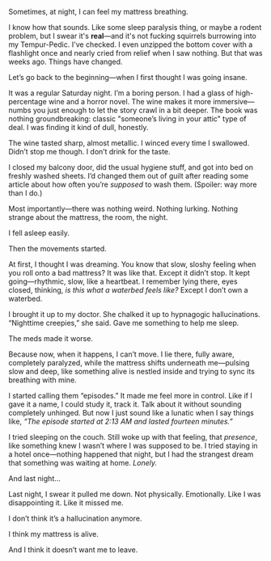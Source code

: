 
Sometimes, at night, I can feel my mattress breathing.

I know how that sounds. Like some sleep paralysis thing, or maybe a rodent problem, but I swear it's **real**—and it's not fucking squirrels burrowing into my Tempur-Pedic. I've checked. I even unzipped the bottom cover with a flashlight once and nearly cried from relief when I saw nothing. But that was weeks ago. Things have changed.

Let’s go back to the beginning—when I first thought I was going insane.

It was a regular Saturday night. I’m a boring person. I had a glass of high-percentage wine and a horror novel. The wine makes it more immersive—numbs you just enough to let the story crawl in a bit deeper. The book was nothing groundbreaking: classic "someone’s living in your attic" type of deal. I was finding it kind of dull, honestly.

The wine tasted sharp, almost metallic. I winced every time I swallowed. Didn’t stop me though. I don’t drink for the taste.

I closed my balcony door, did the usual hygiene stuff, and got into bed on freshly washed sheets. I’d changed them out of guilt after reading some article about how often you’re *supposed* to wash them. (Spoiler: way more than I do.)

Most importantly—there was nothing weird. Nothing lurking. Nothing strange about the mattress, the room, the night.

I fell asleep easily.

Then the movements started.

At first, I thought I was dreaming. You know that slow, sloshy feeling when you roll onto a bad mattress? It was like that. Except it didn’t stop. It kept going—rhythmic, slow, like a heartbeat. I remember lying there, eyes closed, thinking, *is this what a waterbed feels like?* Except I don’t own a waterbed.

I brought it up to my doctor. She chalked it up to hypnagogic hallucinations. “Nighttime creepies,” she said. Gave me something to help me sleep.

The meds made it worse.

Because now, when it happens, I can’t move. I lie there, fully aware, completely paralyzed, while the mattress shifts underneath me—pulsing slow and deep, like something alive is nestled inside and trying to sync its breathing with mine.

I started calling them “episodes.” It made me feel more in control. Like if I gave it a name, I could study it, track it. Talk about it without sounding completely unhinged. But now I just sound like a lunatic when I say things like, *“The episode started at 2:13 AM and lasted fourteen minutes.”*

I tried sleeping on the couch. Still woke up with that feeling, that *presence*, like something knew I wasn’t where I was supposed to be. I tried staying in a hotel once—nothing happened that night, but I had the strangest dream that something was waiting at home. *Lonely.*

And last night…

Last night, I swear it pulled me down. Not physically. Emotionally. Like I was disappointing it. Like it missed me.

I don’t think it’s a hallucination anymore.

I think my mattress is alive.

And I think it doesn’t want me to leave.